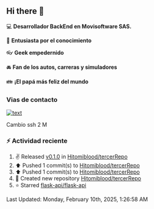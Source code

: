 ## Hi there 👋

:computer: **Desarrollador BackEnd en Movisoftware SAS.**

:pencil: **Entusiasta por el conocimiento**

:eyeglasses: **Geek empedernido**

:oncoming_automobile: **Fan de los autos, carreras y simuladores**

:family: **¡El papá más feliz del mundo**

### Vias de contacto

[![text](https://img.shields.io/badge/LinkedIn-0077B5?style=for-the-badge&logo=linkedin&logoColor=white)](https://www.linkedin.com/in/miguel-santiago-g%C3%B3mez-su%C3%A1rez-83275420b/)

Cambio ssh 2 M

### :zap: Actividad reciente
<!--RECENT_ACTIVITY:start-->
1. ✌️ Released [v0.1.0](https://github.com/Hitomiblood/tercerRepo/releases/tag/v0.1.0) in [Hitomiblood/tercerRepo](https://github.com/Hitomiblood/tercerRepo)<br>
2. ⬆️ Pushed 1 commit(s) to [Hitomiblood/tercerRepo](https://github.com/Hitomiblood/tercerRepo)<br>
3. ⬆️ Pushed 1 commit(s) to [Hitomiblood/tercerRepo](https://github.com/Hitomiblood/tercerRepo)<br>
4. 📔 Created new repository [Hitomiblood/tercerRepo](https://github.com/Hitomiblood/tercerRepo)<br>
5. ⭐ Starred [flask-api/flask-api](https://github.com/flask-api/flask-api)<br>
<!--RECENT_ACTIVITY:end-->
<!--RECENT_ACTIVITY:last_update-->
Last Updated: Monday, February 10th, 2025, 1:26:58 AM
<!--RECENT_ACTIVITY:last_update_end-->
